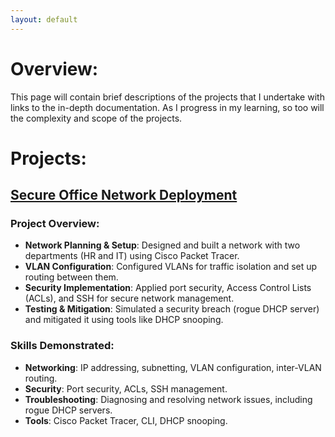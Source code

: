 ```yaml
---
layout: default
---
```


# Overview:
This page will contain brief descriptions of the projects that I undertake with links to the in-depth documentation. As I progress in my learning, so too will the complexity and scope of the projects.

# Projects:

## [Secure Office Network Deployment](./projects/secure-office-network-deployment.md)

### Project Overview:
- **Network Planning & Setup**: Designed and built a network with two departments (HR and IT) using Cisco Packet Tracer.
- **VLAN Configuration**: Configured VLANs for traffic isolation and set up routing between them.
- **Security Implementation**: Applied port security, Access Control Lists (ACLs), and SSH for secure network management.
- **Testing & Mitigation**: Simulated a security breach (rogue DHCP server) and mitigated it using tools like DHCP snooping.

### Skills Demonstrated:
- **Networking**: IP addressing, subnetting, VLAN configuration, inter-VLAN routing.
- **Security**: Port security, ACLs, SSH management.
- **Troubleshooting**: Diagnosing and resolving network issues, including rogue DHCP servers.
- **Tools**: Cisco Packet Tracer, CLI, DHCP snooping.




